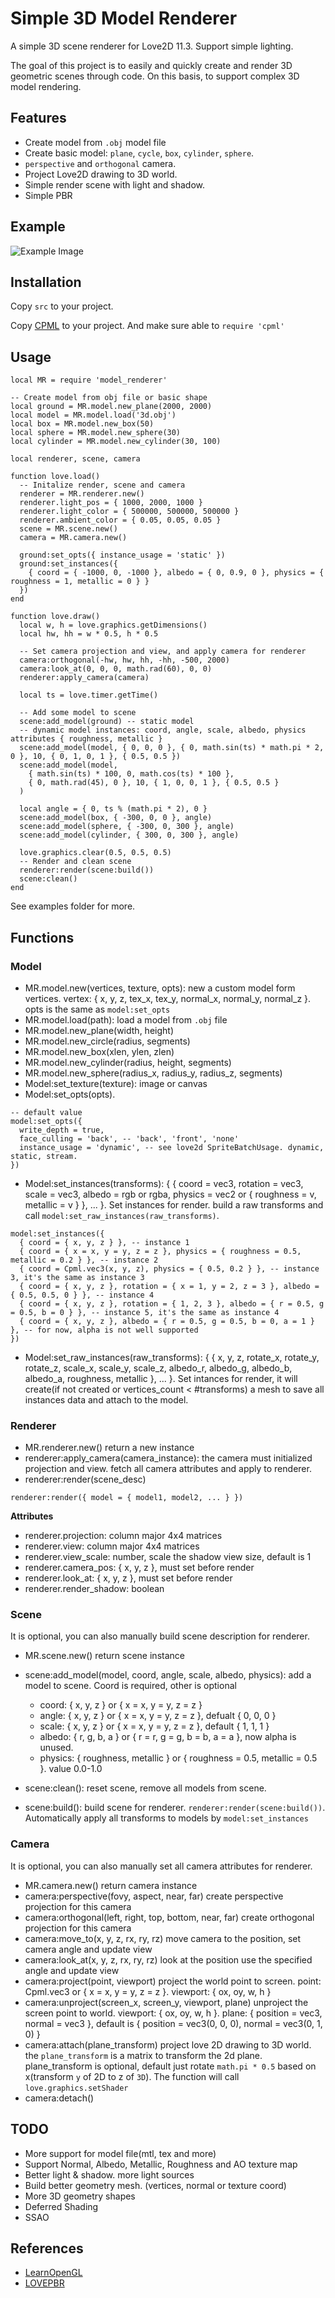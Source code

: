 Simple 3D Model Renderer
========================

A simple 3D scene renderer for Love2D 11.3. Support simple lighting.

The goal of this project is to easily and quickly create and render 3D geometric scenes through code. On this basis, to support complex 3D model rendering.


## Features

* Create model from `.obj` model file
* Create basic model: `plane`, `cycle`, `box`, `cylinder`, `sphere`.
* `perspective` and `orthogonal` camera.
* Project Love2D drawing to 3D world.
* Simple render scene with light and shadow.
* Simple PBR


## Example

![Example Image](./example.png)


## Installation

Copy `src` to your project.

Copy [CPML](https://github.com/excessive/cpml) to your project. And make sure able to `require 'cpml'`


## Usage

```
local MR = require 'model_renderer'

-- Create model from obj file or basic shape
local ground = MR.model.new_plane(2000, 2000)
local model = MR.model.load('3d.obj')
local box = MR.model.new_box(50)
local sphere = MR.model.new_sphere(30)
local cylinder = MR.model.new_cylinder(30, 100)

local renderer, scene, camera

function love.load()
  -- Initalize render, scene and camera
  renderer = MR.renderer.new()
  renderer.light_pos = { 1000, 2000, 1000 }
  renderer.light_color = { 500000, 500000, 500000 }
  renderer.ambient_color = { 0.05, 0.05, 0.05 }
  scene = MR.scene.new()
  camera = MR.camera.new()

  ground:set_opts({ instance_usage = 'static' })
  ground:set_instances({
    { coord = { -1000, 0, -1000 }, albedo = { 0, 0.9, 0 }, physics = { roughness = 1, metallic = 0 } }
  })
end

function love.draw()
  local w, h = love.graphics.getDimensions()
  local hw, hh = w * 0.5, h * 0.5

  -- Set camera projection and view, and apply camera for renderer
  camera:orthogonal(-hw, hw, hh, -hh, -500, 2000)
  camera:look_at(0, 0, 0, math.rad(60), 0, 0)
  renderer:apply_camera(camera)

  local ts = love.timer.getTime()

  -- Add some model to scene
  scene:add_model(ground) -- static model
  -- dynamic model instances: coord, angle, scale, albedo, physics attributes { roughness, metallic }
  scene:add_model(model, { 0, 0, 0 }, { 0, math.sin(ts) * math.pi * 2, 0 }, 10, { 0, 1, 0, 1 }, { 0.5, 0.5 })
  scene:add_model(model,
    { math.sin(ts) * 100, 0, math.cos(ts) * 100 },
    { 0, math.rad(45), 0 }, 10, { 1, 0, 0, 1 }, { 0.5, 0.5 }
  )

  local angle = { 0, ts % (math.pi * 2), 0 }
  scene:add_model(box, { -300, 0, 0 }, angle)
  scene:add_model(sphere, { -300, 0, 300 }, angle)
  scene:add_model(cylinder, { 300, 0, 300 }, angle)

  love.graphics.clear(0.5, 0.5, 0.5)
  -- Render and clean scene
  renderer:render(scene:build())
  scene:clean()
end
```

See examples folder for more.

## Functions

### Model

* MR.model.new(vertices, texture, opts): new a custom model form vertices. vertex: { x, y, z, tex_x, tex_y, normal_x, normal_y, normal_z }. opts is the same as `model:set_opts`
* MR.model.load(path): load a model from `.obj` file
* MR.model.new_plane(width, height)
* MR.model.new_circle(radius, segments)
* MR.model.new_box(xlen, ylen, zlen)
* MR.model.new_cylinder(radius, height, segments)
* MR.model.new_sphere(radius_x, radius_y, radius_z, segments)
* Model:set_texture(texture): image or canvas
* Model:set_opts(opts).

```
-- default value
model:set_opts({
  write_depth = true,
  face_culling = 'back', -- 'back', 'front', 'none'
  instance_usage = 'dynamic', -- see love2d SpriteBatchUsage. dynamic, static, stream.
})
```

* Model:set_instances(transforms): { { coord = vec3, rotation = vec3, scale = vec3, albedo = rgb or rgba, physics = vec2 or { roughness = v, metallic = v } }, ... }. Set instances for render. build a raw transforms and call `model:set_raw_instances(raw_transforms)`.

```
model:set_instances({
  { coord = { x, y, z } }, -- instance 1
  { coord = { x = x, y = y, z = z }, physics = { roughness = 0.5, metallic = 0.2 } }, -- instance 2
  { coord = Cpml.vec3(x, y, z), physics = { 0.5, 0.2 } }, -- instance 3, it's the same as instance 3
  { coord = { x, y, z }, rotation = { x = 1, y = 2, z = 3 }, albedo = { 0.5, 0.5, 0 } }, -- instance 4
  { coord = { x, y, z }, rotation = { 1, 2, 3 }, albedo = { r = 0.5, g = 0.5, b = 0 } }, -- instance 5, it's the same as instance 4
  { coord = { x, y, z }, albedo = { r = 0.5, g = 0.5, b = 0, a = 1 } }, -- for now, alpha is not well supported
})
```

* Model:set_raw_instances(raw_transforms): { { x, y, z, rotate_x, rotate_y, rotate_z, scale_x, scale_y, scale_z, albedo_r, albedo_g, albedo_b, albedo_a, roughness, metallic }, ... }. Set intances for render, it will create(if not created or vertices_count < #transforms) a mesh to save all instances data and attach to the model.


### Renderer

* MR.renderer.new() return a new instance
* renderer:apply_camera(camera_instance): the camera must initialized projection and view. fetch all camera attributes and apply to renderer.
* renderer:render(scene_desc)

```
renderer:render({ model = { model1, model2, ... } })
```

**Attributes**

* renderer.projection: column major 4x4 matrices
* renderer.view: column major 4x4 matrices
* renderer.view_scale: number, scale the shadow view size, default is 1
* renderer.camera_pos: { x, y, z }, must set before render
* renderer.look_at: { x, y, z }, must set before render
* renderer.render_shadow: boolean


### Scene

It is optional, you can also manually build scene description for renderer.

* MR.scene.new() return scene instance
* scene:add_model(model, coord, angle, scale, albedo, physics): add a model to scene. Coord is required, other is optional

  * coord: { x, y, z } or { x = x, y = y, z = z }
  * angle: { x, y, z } or { x = x, y = y, z = z }, defualt { 0, 0, 0 }
  * scale: { x, y, z } or { x = x, y = y, z = z }, default { 1, 1, 1 }
  * albedo: { r, g, b, a } or { r = r, g = g, b = b, a = a }, now alpha is unused.
  * physics: { roughness, metallic } or { roughness = 0.5, metallic = 0.5 }. value 0.0-1.0

* scene:clean(): reset scene, remove all models from scene.
* scene:build(): build scene for renderer. `renderer:render(scene:build())`. Automatically apply all transforms to models by `model:set_instances`


### Camera

It is optional, you can also manually set all camera attributes for renderer.

* MR.camera.new() return camera instance
* camera:perspective(fovy, aspect, near, far) create perspective projection for this camera
* camera:orthogonal(left, right, top, bottom, near, far) create orthogonal projection for this camera
* camera:move_to(x, y, z, rx, ry, rz) move camera to the position, set camera angle and update view
* camera:look_at(x, y, z, rx, ry, rz) look at the position use the specified angle and update view
* camera:project(point, viewport) project the world point to screen. point: Cpml.vec3 or { x = x, y = y, z = z }. viewport: { ox, oy, w, h }
* camera:unproject(screen_x, screen_y, viewport, plane) unproject the screen point to world. viewport: { ox, oy, w, h }. plane: { position = vec3, normal = vec3 }, default is { position = vec3(0, 0, 0), normal = vec3(0, 1, 0) }
* camera:attach(plane_transform) project love 2D drawing to 3D world. the `plane_transform` is a matrix to transform the 2d plane. plane_transform is optional, default just rotate `math.pi * 0.5` based on x(transform `y` of 2D to z of `3D`). The function will call `love.graphics.setShader`
* camera:detach()


## TODO

* More support for model file(mtl, tex and more)
* Support Normal, Albedo, Metallic, Roughness and AO texture map
* Better light & shadow. more light sources
* Build better geometry mesh. (vertices, normal or texture coord)
* More 3D geometry shapes
* Deferred Shading
* SSAO


## References

* [LearnOpenGL](https://learnopengl.com/)
* [LOVEPBR](https://github.com/pablomayobre/LOVEPBR)
